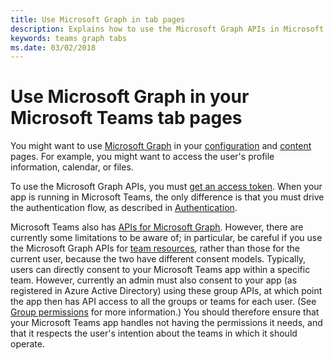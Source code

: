 ```yaml
---
title: Use Microsoft Graph in tab pages
description: Explains how to use the Microsoft Graph APIs in Microsoft Teams tab pages
keywords: teams graph tabs
ms.date: 03/02/2018
---
```


# Use Microsoft Graph in your Microsoft Teams tab pages

You might want to use [Microsoft Graph](https://developer.microsoft.com/en-us/graph/) in your [configuration](~/concepts/tabs/tabs-configuration) and [content](~/concepts/tabs/tabs-content) pages. For example, you might want to access the user's profile information, calendar, or files.

To use the Microsoft Graph APIs, you must [get an access token](https://developer.microsoft.com/en-us/graph/docs/concepts/auth_overview). When your app is running in Microsoft Teams, the only difference is that you must drive the authentication flow, as described in [Authentication](~/concepts/authentication/authentication).

Microsoft Teams also has [APIs for Microsoft Graph](https://developer.microsoft.com/en-us/graph/docs/api-reference/beta/resources/teams_api_overview). However, there are currently some limitations to be aware of; in particular, be careful if you use the Microsoft Graph APIs for [team resources](https://developer.microsoft.com/en-us/graph/docs/api-reference/beta/resources/group), rather than those for the current user, because the two have different consent models. Typically, users can directly consent to your Microsoft Teams app within a specific team. However, currently an admin must also consent to your app (as registered in Azure Active Directory) using these group APIs, at which point the app then has API access to all the groups or teams for each user. (See [Group permissions](https://developer.microsoft.com/en-us/graph/docs/concepts/permissions_reference#group-permissions) for more information.) You should therefore ensure that your Microsoft Teams app handles not having the permissions it needs, and that it respects the user's intention about the teams in which it should operate.
